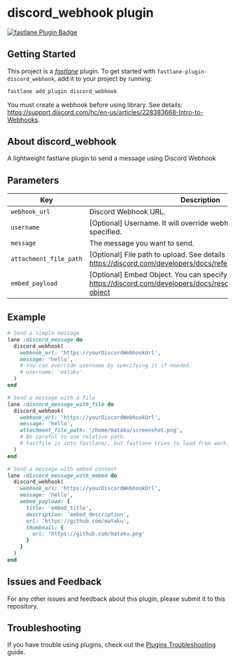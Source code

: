 # discord_webhook plugin

[![fastlane Plugin Badge](https://rawcdn.githack.com/fastlane/fastlane/master/fastlane/assets/plugin-badge.svg)](https://rubygems.org/gems/fastlane-plugin-discord_webhook)

## Getting Started

This project is a [_fastlane_](https://github.com/fastlane/fastlane) plugin. To get started with `fastlane-plugin-discord_webhook`, add it to your project by running:

```bash
fastlane add_plugin discord_webhook
```

You must create a webhook before using library. See details: https://support.discord.com/hc/en-us/articles/228383668-Intro-to-Webhooks.

## About discord_webhook

A lightweight fastlane plugin to send a message using Discord Webhook

## Parameters

| Key | Description |
| --- | --- |
| `webhook_url` | Discord Webhook URL. |
| `username` | [Optional] Username. It will override webhook's username if specified. |
| `message`  | The message you want to send. |
| `attachment_file_path` | [Optional] File path to upload. See details for supported types: https://discord.com/developers/docs/reference#uploading-files |
| `embed_payload` | [Optional] Embed Object. You can specify one object. See details: https://discord.com/developers/docs/resources/message#embed-object |

## Example

```ruby
# Send a simple message
lane :discord_message do
  discord_webhook(
    webhook_url: 'https://yourDiscordWebhookUrl',
    message: 'hello',
    # You can override username by specifying it if needed.
    # username: 'mataku'
  )
end
```

```ruby
# Send a message with a file
lane :discord_message_with_file do
  discord_webhook(
    webhook_url: 'https://yourDiscordWebhookUrl',
    message: 'hello',
    attachment_file_path: '/home/mataku/screenshot.png',
    # Be careful to use relative path.
    # Fastfile is into fastlane/, but fastlane tries to load from working directory.
  )
end
```

```ruby
# Send a message with embed content
lane :discord_message_with_embed do
  discord_webhook(
    webhook_url: 'https://yourDiscordWebhookUrl',
    message: 'hello',
    embed_payload: {
      title: 'embed_title',
      description: 'embed_description',
      url: 'https://github.com/mataku',
      thumbnail: {
        url: 'https://github.com/mataku.png'
      }
    }
  )
end
```

## Issues and Feedback

For any other issues and feedback about this plugin, please submit it to this repository.

## Troubleshooting

If you have trouble using plugins, check out the [Plugins Troubleshooting](https://docs.fastlane.tools/plugins/plugins-troubleshooting/) guide.

